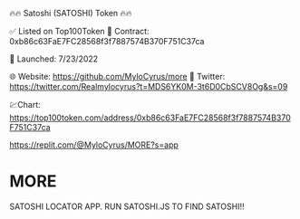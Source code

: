 🔥🔥 Satoshi (SATOSHI) Token 🔥🔥 

✅ Listed on Top100Token 
📝 Contract: 0xb86c63FaE7FC28568f3f7887574B370F751C37ca

📅 Launched: 7/23/2022

🌐 Website: https://github.com/MyloCyrus/more
📱 Twitter: https://twitter.com/Realmylocyrus?t=MDS6YK0M-3t6D0CbSCV8Og&s=09


💹Chart:
https://top100token.com/address/0xb86c63FaE7FC28568f3f7887574B370F751C37ca

https://replit.com/@MyloCyrus/MORE?s=app
# MORE
SATOSHI LOCATOR APP. RUN SATOSHI.JS TO FIND SATOSHI!!
